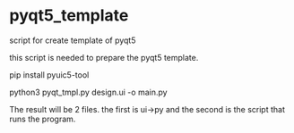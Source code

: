 # pyqt5_template
script for create template of pyqt5

this script is needed to prepare the pyqt5 template. 

pip install pyuic5-tool

python3 pyqt_tmpl.py design.ui -o main.py

The result will be 2 files. the first is ui->py and the second is the script that runs the program.
